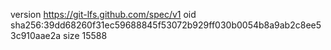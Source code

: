 version https://git-lfs.github.com/spec/v1
oid sha256:39dd68260f31ec59688845f53072b929ff030b0054b8a9ab2c8ee53c910aae2a
size 15588
